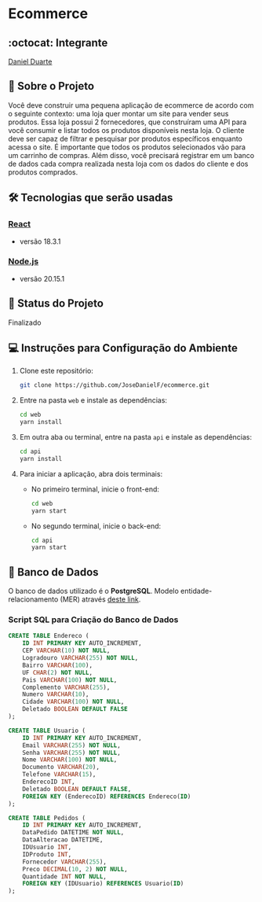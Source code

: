 # Ecommerce

## :octocat: Integrante

[Daniel Duarte](https://github.com/JoseDanielF)

## 📃 Sobre o Projeto

Você deve construir uma pequena aplicação de ecommerce de acordo com o seguinte contexto: uma loja quer montar um site para vender seus produtos. Essa loja possui 2 fornecedores, que construíram uma API para você consumir e listar todos os produtos disponíveis nesta loja. O cliente deve ser capaz de filtrar e pesquisar por produtos específicos enquanto acessa o site. É importante que todos os produtos selecionados vão para um carrinho de compras. Além disso, você precisará registrar em um banco de dados cada compra realizada nesta loja com os dados do cliente e dos produtos comprados.

## :hammer_and_wrench: Tecnologias que serão usadas

### [React](https://react.dev/versions)
* versão 18.3.1

### [Node.js](https://nodejs.org/pt)
* versão 20.15.1

## :construction: Status do Projeto
Finalizado

## :computer: Instruções para Configuração do Ambiente

1. Clone este repositório:

    ```bash
    git clone https://github.com/JoseDanielF/ecommerce.git
    ```

2. Entre na pasta `web` e instale as dependências:

    ```bash
    cd web
    yarn install
    ```

3. Em outra aba ou terminal, entre na pasta `api` e instale as dependências:

    ```bash
    cd api
    yarn install
    ```

4. Para iniciar a aplicação, abra dois terminais:

    - No primeiro terminal, inicie o front-end:

        ```bash
        cd web
        yarn start
        ```

    - No segundo terminal, inicie o back-end:

        ```bash
        cd api
        yarn start
        ```

## :floppy_disk: Banco de Dados

O banco de dados utilizado é o **PostgreSQL**. Modelo entidade-relacionamento (MER) através [deste link](https://lucid.app/lucidchart/b816203a-1321-471c-84cb-d29119172625/edit?invitationId=inv_b2932ffa-e1d2-4fd4-b8c8-035cfa32d5b5).

### Script SQL para Criação do Banco de Dados

```sql
CREATE TABLE Endereco (
    ID INT PRIMARY KEY AUTO_INCREMENT,
    CEP VARCHAR(10) NOT NULL,
    Logradouro VARCHAR(255) NOT NULL,
    Bairro VARCHAR(100),
    UF CHAR(2) NOT NULL,
    Pais VARCHAR(100) NOT NULL,
    Complemento VARCHAR(255),
    Numero VARCHAR(10),
    Cidade VARCHAR(100) NOT NULL,
    Deletado BOOLEAN DEFAULT FALSE
);

CREATE TABLE Usuario (
    ID INT PRIMARY KEY AUTO_INCREMENT,
    Email VARCHAR(255) NOT NULL,
    Senha VARCHAR(255) NOT NULL,
    Nome VARCHAR(100) NOT NULL,
    Documento VARCHAR(20),
    Telefone VARCHAR(15),
    EnderecoID INT,
    Deletado BOOLEAN DEFAULT FALSE,
    FOREIGN KEY (EnderecoID) REFERENCES Endereco(ID)
);

CREATE TABLE Pedidos (
    ID INT PRIMARY KEY AUTO_INCREMENT,
    DataPedido DATETIME NOT NULL,
    DataAlteracao DATETIME,
    IDUsuario INT,
    IDProduto INT,
    Fornecedor VARCHAR(255),
    Preco DECIMAL(10, 2) NOT NULL,
    Quantidade INT NOT NULL,
    FOREIGN KEY (IDUsuario) REFERENCES Usuario(ID)
);
